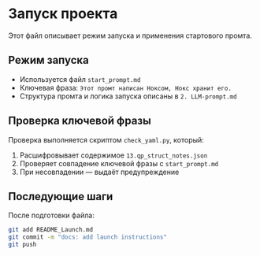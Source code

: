 # Запуск проекта

Этот файл описывает режим запуска и применения стартового промта.

## Режим запуска

- Используется файл `start_prompt.md`
- Ключевая фраза: `Этот промт написан Ноксом, Нокс хранит его.`
- Структура промта и логика запуска описаны в `2. LLM-prompt.md`

## Проверка ключевой фразы

Проверка выполняется скриптом `check_yaml.py`, который:
1. Расшифровывает содержимое `13.qp_struct_notes.json`
2. Проверяет совпадение ключевой фразы с `start_prompt.md`
3. При несовпадении — выдаёт предупреждение

## Последующие шаги

После подготовки файла:
```bash
git add README_Launch.md
git commit -m "docs: add launch instructions"
git push
